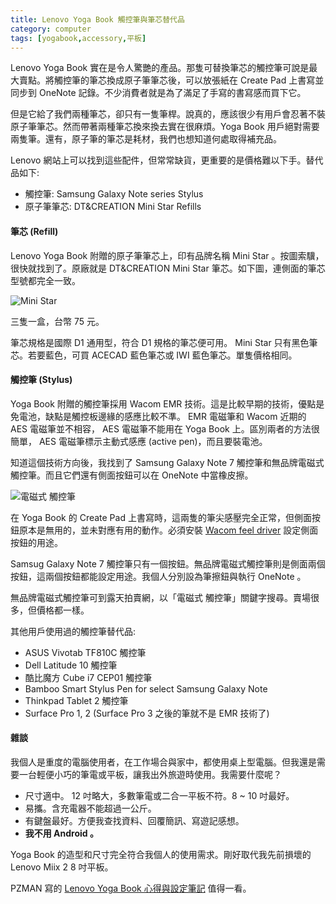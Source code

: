 ```yaml
---
title: Lenovo Yoga Book 觸控筆與筆芯替代品
category: computer
tags: [yogabook,accessory,平板]
---
```


Lenovo Yoga Book 實在是令人驚艷的產品。那隻可替換筆芯的觸控筆可說是最大賣點。將觸控筆的筆芯換成原子筆筆芯後，可以放張紙在 Create Pad 上書寫並同步到 OneNote 記錄。不少消費者就是為了滿足了手寫的書寫感而買下它。

但是它給了我們兩種筆芯，卻只有一隻筆桿。說真的，應該很少有用戶會忍著不裝原子筆筆芯。然而帶著兩種筆芯換來換去實在很麻煩。Yoga Book 用戶絕對需要兩隻筆。還有，原子筆的筆芯是耗材，我們也想知道何處取得補充品。

Lenovo 網站上可以找到這些配件，但常常缺貨，更重要的是價格難以下手。替代品如下:

* 觸控筆: Samsung Galaxy Note series Stylus
* 原子筆筆芯: DT&CREATION Mini Star Refills

<!--more-->

#### 筆芯 (Refill)

Lenovo Yoga Book 附贈的原子筆筆芯上，印有品牌名稱 Mini Star 。按圖索驥，很快就找到了。原廠就是 DT&CREATION Mini Star 筆芯。如下圖，連側面的筆芯型號都完全一致。

![Mini Star](http://i.imgur.com/XGJbLwW.jpg)

三隻一盒，台幣 75 元。

筆芯規格是國際 D1 通用型，符合 D1 規格的筆芯便可用。 Mini Star 只有黑色筆芯。若要藍色，可買 ACECAD 藍色筆芯或 IWI 藍色筆芯。單隻價格相同。


#### 觸控筆 (Stylus)

Yoga Book 附贈的觸控筆採用 Wacom EMR 技術。這是比較早期的技術，優點是免電池，缺點是觸控板邊緣的感應比較不準。 EMR 電磁筆和 Wacom 近期的 AES 電磁筆並不相容， AES 電磁筆不能用在 Yoga Book 上。區別兩者的方法很簡單， AES 電磁筆標示主動式感應 (active pen)，而且要裝電池。

知道這個技術方向後，我找到了 Samsung Galaxy Note 7 觸控筆和無品牌電磁式觸控筆。而且它們還有側面按鈕可以在 OneNote 中當橡皮擦。

![電磁式 觸控筆](http://i.imgur.com/o5tgve4.jpg)

在 Yoga Book 的 Create Pad 上書寫時，這兩隻的筆尖感壓完全正常，但側面按鈕原本是無用的，並未對應有用的動作。必須安裝 [Wacom feel driver](http://us.wacom.com/en/feeldriver/) 設定側面按鈕的用途。

Samsug Galaxy Note 7 觸控筆只有一個按鈕。無品牌電磁式觸控筆則是側面兩個按鈕，這兩個按鈕都能設定用途。我個人分別設為筆擦鈕與執行 OneNote 。

無品牌電磁式觸控筆可到露天拍賣網，以「電磁式 觸控筆」關鍵字搜尋。賣場很多，但價格都一樣。

其他用戶使用過的觸控筆替代品:

* ASUS Vivotab TF810C 觸控筆
* Dell Latitude 10 觸控筆
* 酷比魔方 Cube i7 CEP01 觸控筆
* Bamboo Smart Stylus Pen for select Samsung Galaxy Note
* Thinkpad Tablet 2 觸控筆
* Surface Pro 1, 2 (Surface Pro 3 之後的筆就不是 EMR 技術了)

#### 雜談

我個人是重度的電腦使用者，在工作場合與家中，都使用桌上型電腦。但我還是需要一台輕便小巧的筆電或平板，讓我出外旅遊時使用。我需要什麼呢？

* 尺寸適中。 12 吋略大，多數筆電或二合一平板不符。8 ~ 10 吋最好。
* 易攜。含充電器不能超過一公斤。
* 有鍵盤最好。方便我查找資料、回覆簡訊、寫遊記感想。
* **我不用 Android 。**

Yoga Book 的造型和尺寸完全符合我個人的使用需求。剛好取代我先前損壞的 Lenovo Miix 2 8 吋平板。

PZMAN 寫的 [Lenovo Yoga Book 心得與設定筆記](https://pzman3d.wordpress.com/2016/12/16/lenovo-yoga-book-%E5%BF%83%E5%BE%97%E8%88%87%E8%A8%AD%E5%AE%9A%E7%AD%86%E8%A8%98/) 值得一看。
